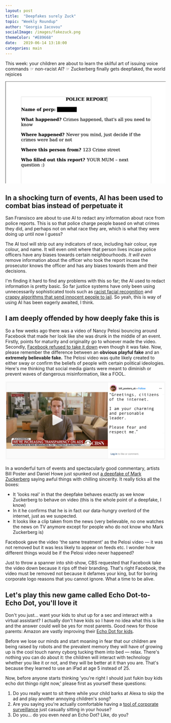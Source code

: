 ```yaml
---
layout: post
title:  "Deepfakes surely Zuck"
topic: "Weekly Roundup"
author: "Georgia Iacovou"
socialImage: /images/fakezuck.png
themeColor: "#E89668"
date:   2019-06-14 13:18:00
categories: main
---
```

This week: your children are about to learn the skilful art of issuing voice commands ☞ non-racist AI? ☞ Zuckerberg finally gets deepfaked, the world rejoices

![](/images/police-report.png)

## In a shocking turn of events, AI has been used to combat bias instead of perpetuate it

San Fransisco are about to use AI to redact any information about race from police reports. This is so that police charge people based on what crimes they did, and perhaps not on what race they are, which is what they were doing up until now I guess?

The AI tool will strip out any indicators of race, including hair colour, eye colour, and name. It will even omit where that person lives incase police officers have any biases towards certain neighbourhoods. *It will even* remove information about the officer who took the report incase the prosecutor knows the officer and has any biases towards them and their decisions.

I'm finding it hard to find any problems with this so far; the AI used to redact information is pretty basic. So far justice systems have only been using unnecessarily sophisticated tools such as [racist facial recognition](https://blog.metomic.io/main/2019/06/05/tech-abuse.html) and [crappy algorithms that send innocent people to jail](https://www.technologyreview.com/s/612775/algorithms-criminal-justice-ai/). So yeah, this is way of using AI has been eagerly awaited, I think.

## I am deeply offended by how deeply fake this is

So a few weeks ago there was a video of Nancy Pelosi bouncing around Facebook that made her look like she was drunk in the middle of an event. Firstly, points for maturity and originality go to whoever made the video. Secondly, [Facebook refused to take it down](https://www.theguardian.com/technology/2019/may/24/facebook-leaves-fake-nancy-pelosi-video-on-site) even though it was fake. Now, please remember the difference between an **obvious playful fake** and an **extremely believable fake.** The Pelosi video was quite likely created to either sway or confirm the beliefs of people with certain political ideologies. Here's me thinking that social media giants were meant to diminish or prevent waves of dangerous misinformation, like a FOOL.

![](/images/fakezuck.png)

In a wonderful turn of events and spectacularly good commentary, artists Bill Poster and Daniel Howe just spunked out [a deepfake of Mark Zuckerberg](https://www.vice.com/en_us/article/ywyxex/deepfake-of-mark-zuckerberg-facebook-fake-video-policy) saying awful things with chilling sincerity. It really ticks all the boxes:

- It 'looks real' in that the deepfake behaves exactly as we know Zuckerberg to behave on video (this is the whole point of a deepfake, I know)
- In it he confirms that he is in fact our data-hungry overlord of the internet, just as we suspected.
- It looks like a clip taken from the news (very believable, no one watches the news on TV anymore except for people who do not know who Mark Zuckerberg is)

Facebook gave the video 'the same treatment' as the Pelosi video — it was not removed but it was less likely to appear on feeds etc. I wonder how different things would be if the Pelosi video never happened? 

Just to throw a spanner into shit-show, CBS requested that Facebook take the video down because it rips off their branding. That's right Facebook, the video must be removed not because it defames your king, but for boring corporate logo reasons that you cannot ignore. What a time to be alive.

## Let's play this new game called Echo Dot-to-Echo Dot, you'll love it

Don't you just... want your kids to shut up for a sec and interact with a virtual assistant?  I actually don't have kids so I have no idea what this is like and the answer could well be yes for most parents. Good news for those parents: Amazon are vastly improving their [Echo Dot for kids](https://www.theverge.com/2019/6/12/18661751/amazon-new-echo-dot-kids-edition-third-generation-rainbow-price-specs-features).

Before we lose our minds and start moaning in fear that our children are being raised by robots and the prevalent memory they will have of growing up is the cool touch nanny cyborg tucking them into bed — relax. There's nothing you can do about it: the children will interact with technology whether you like it or not, and they will be better at it than you are. That's because they learned to use an iPad at age 5 instead of 25. 

Now, before anyone starts thinking 'you're right I should just fukin buy kids echo dot thingo right now,' please first as yourself these questions:

1. Do you really want to sit there while your child barks at Alexa to skip the ad and play another annoying children's song?
2. Are you saying you're actually comfortable having a [tool of corporate surveillance](https://www.washingtonpost.com/technology/2019/05/06/alexa-has-been-eavesdropping-you-this-whole-time/?utm_term=.88fef90c45a8) just casually sitting in your house?
3. Do you... do you even *need* an Echo Dot? Like, do you?